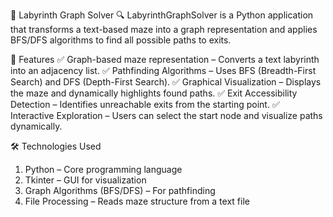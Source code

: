 🏁 Labyrinth Graph Solver
🔍 LabyrinthGraphSolver is a Python application that transforms a text-based maze into a graph representation and applies BFS/DFS algorithms to find all possible paths to exits.

📌 Features
✅ Graph-based maze representation – Converts a text labyrinth into an adjacency list.
✅ Pathfinding Algorithms – Uses BFS (Breadth-First Search) and DFS (Depth-First Search).
✅ Graphical Visualization – Displays the maze and dynamically highlights found paths.
✅ Exit Accessibility Detection – Identifies unreachable exits from the starting point.
✅ Interactive Exploration – Users can select the start node and visualize paths dynamically.

🛠️ Technologies Used
1. Python – Core programming language
2. Tkinter – GUI for visualization
3. Graph Algorithms (BFS/DFS) – For pathfinding
4. File Processing – Reads maze structure from a text file
